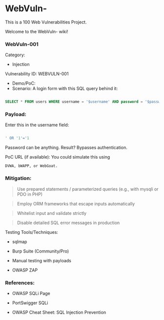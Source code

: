 # WebVuln-
This is a 100 Web Vulnerabilities Project.

Welcome to the WebVuln- wiki!

### WebVuln-001

Category:
* Injection

Vulnerability ID:
WEBVULN-001

* Demo/PoC:
* Scenario:
A login form with this SQL query behind it:

```sql

SELECT * FROM users WHERE username = '$username' AND password = '$password';

```

### Payload:
Enter this in the username field:

```sql

' OR '1'='1
```
Password can be anything. Result? Bypasses authentication.

PoC URL (if available):
You could simulate this using 

`DVWA, bWAPP, or WebGoat.`

### Mitigation:

> Use prepared statements / parameterized queries (e.g., with mysqli or PDO in PHP)

> Employ ORM frameworks that escape inputs automatically

> Whitelist input and validate strictly

> Disable detailed SQL error messages in production

Testing Tools/Techniques:

* sqlmap

* Burp Suite (Community/Pro)

* Manual testing with payloads

* OWASP ZAP

### References:

* OWASP SQLi Page

* PortSwigger SQLi

* OWASP Cheat Sheet: SQL Injection Prevention

